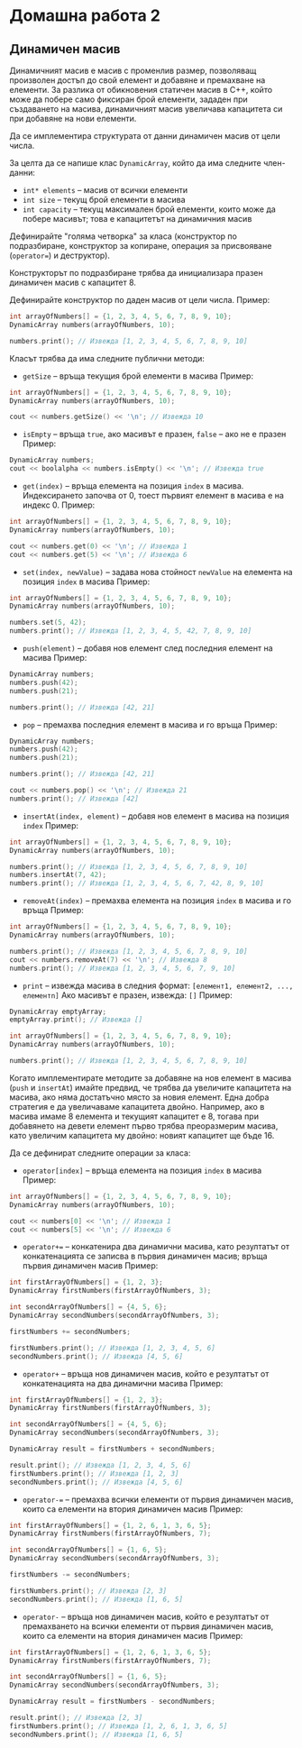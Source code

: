 Домашна работа 2
================

Динамичен масив
---------------
Динамичният масив е масив с променлив размер, позволяващ произволен достъп
до свой елемент и добавяне и премахване на елементи.
За разлика от обикновения статичен масив в C++, който може да побере само
фиксиран брой елементи, зададен при създаването на масива,
динамичният масив увеличава капацитета си при добавяне на нови елементи.

Да се имплементира структурата от данни динамичен масив от цели числа.

За целта да се напише клас `DynamicArray`, който да има следните член-данни:
* `int* elements` – масив от всички елементи
* `int size` – текущ брой елементи в масива
* `int capacity` – текущ максимален брой елементи, които може да побере масивът;
това е капацитетът на динамичния масив

Дефинирайте "голяма четворка" за класа (конструктор по подразбиране,
конструктор за копиране, операция за присвояване (`operator=`) и деструктор).

Конструкторът по подразбиране трябва да инициализара празен динамичен масив
с капацитет 8.

Дефинирайте конструктор по даден масив от цели числа. Пример:
```cpp
int arrayOfNumbers[] = {1, 2, 3, 4, 5, 6, 7, 8, 9, 10};
DynamicArray numbers(arrayOfNumbers, 10);

numbers.print(); // Извежда [1, 2, 3, 4, 5, 6, 7, 8, 9, 10]
```

Класът трябва да има следните публични методи:
* `getSize` – връща текущия брой елементи в масива
Пример:
```cpp
int arrayOfNumbers[] = {1, 2, 3, 4, 5, 6, 7, 8, 9, 10};
DynamicArray numbers(arrayOfNumbers, 10);

cout << numbers.getSize() << '\n'; // Извежда 10
```

* `isEmpty` – връща `true`, ако масивът е празен, `false` – ако не е празен
Пример:
```cpp
DynamicArray numbers;
cout << boolalpha << numbers.isEmpty() << '\n'; // Извежда true
```

* `get(index)` – връща елемента на позиция `index` в масива. Индексирането
започва от 0, тоест първият елемент в масива е на индекс 0.
Пример:
```cpp
int arrayOfNumbers[] = {1, 2, 3, 4, 5, 6, 7, 8, 9, 10};
DynamicArray numbers(arrayOfNumbers, 10);

cout << numbers.get(0) << '\n'; // Извежда 1
cout << numbers.get(5) << '\n'; // Извежда 6
```

* `set(index, newValue)` – задава нова стойност `newValue` на елемента
на позиция `index` в масива
Пример:
```cpp
int arrayOfNumbers[] = {1, 2, 3, 4, 5, 6, 7, 8, 9, 10};
DynamicArray numbers(arrayOfNumbers, 10);

numbers.set(5, 42);
numbers.print(); // Извежда [1, 2, 3, 4, 5, 42, 7, 8, 9, 10]
```

* `push(element)` – добавя нов елемент след последния елемент на масива
Пример:
```cpp
DynamicArray numbers;
numbers.push(42);
numbers.push(21);

numbers.print(); // Извежда [42, 21]
```

* `pop` – премахва последния елемент в масива и го връща
Пример:
```cpp
DynamicArray numbers;
numbers.push(42);
numbers.push(21);

numbers.print(); // Извежда [42, 21]

cout << numbers.pop() << '\n'; // Извежда 21
numbers.print(); // Извежда [42]
```

* `insertAt(index, element)` – добавя нов елемент в масива на позиция `index`
Пример:
```cpp
int arrayOfNumbers[] = {1, 2, 3, 4, 5, 6, 7, 8, 9, 10};
DynamicArray numbers(arrayOfNumbers, 10);

numbers.print(); // Извежда [1, 2, 3, 4, 5, 6, 7, 8, 9, 10]
numbers.insertAt(7, 42);
numbers.print(); // Извежда [1, 2, 3, 4, 5, 6, 7, 42, 8, 9, 10]
```

* `removeAt(index)` – премахва елемента на позиция `index` в масива и го връща
Пример:
```cpp
int arrayOfNumbers[] = {1, 2, 3, 4, 5, 6, 7, 8, 9, 10};
DynamicArray numbers(arrayOfNumbers, 10);

numbers.print(); // Извежда [1, 2, 3, 4, 5, 6, 7, 8, 9, 10]
cout << numbers.removeAt(7) << '\n'; // Извежда 8
numbers.print(); // Извежда [1, 2, 3, 4, 5, 6, 7, 9, 10]
```

* `print` – извежда масива в следния формат:
`[елемент1, елемент2, ..., елементn]`
Ако масивът е празен, извежда: `[]`
Пример:
```cpp
DynamicArray emptyArray;
emptyArray.print(); // Извежда []

int arrayOfNumbers[] = {1, 2, 3, 4, 5, 6, 7, 8, 9, 10};
DynamicArray numbers(arrayOfNumbers, 10);

numbers.print(); // Извежда [1, 2, 3, 4, 5, 6, 7, 8, 9, 10]
```

Когато имплементирате методите за добавяне на нов елемент в масива (`push` и
`insertAt`) имайте предвид, че трябва да увеличите капацитета на масива, ако
няма достатъчно място за новия елемент. Една добра стратегия е да увеличаваме
капацитета двойно. Например, ако в масива имаме 8 елемента и текущият капацитет
е 8, тогава при добавянето на девети елемент първо трябва преоразмерим масива,
като увеличим капацитета му двойно: новият капацитет ще бъде 16.

Да се дефинират следните операции за класа:
* `operator[index]` – връща елемента на позиция `index` в масива
Пример:
```cpp
int arrayOfNumbers[] = {1, 2, 3, 4, 5, 6, 7, 8, 9, 10};
DynamicArray numbers(arrayOfNumbers, 10);

cout << numbers[0] << '\n'; // Извежда 1
cout << numbers[5] << '\n'; // Извежда 6
```

* `operator+=` – конкатенира два динамични масива, като резултатът от
конкатенацията се записва в първия динамичен масив; връща първия динамичен масив
Пример:
```cpp
int firstArrayOfNumbers[] = {1, 2, 3};
DynamicArray firstNumbers(firstArrayOfNumbers, 3);

int secondArrayOfNumbers[] = {4, 5, 6};
DynamicArray secondNumbers(secondArrayOfNumbers, 3);

firstNumbers += secondNumbers;

firstNumbers.print(); // Извежда [1, 2, 3, 4, 5, 6]
secondNumbers.print(); // Извежда [4, 5, 6]
```

* `operator+` – връща нов динамичен масив, който е резултатът от конкатенацията
на два динамични масива
Пример:
```cpp
int firstArrayOfNumbers[] = {1, 2, 3};
DynamicArray firstNumbers(firstArrayOfNumbers, 3);

int secondArrayOfNumbers[] = {4, 5, 6};
DynamicArray secondNumbers(secondArrayOfNumbers, 3);

DynamicArray result = firstNumbers + secondNumbers;

result.print(); // Извежда [1, 2, 3, 4, 5, 6]
firstNumbers.print(); // Извежда [1, 2, 3]
secondNumbers.print(); // Извежда [4, 5, 6]
```

* `operator-=` – премахва всички елементи от първия динамичен масив, които
са елементи на втория динамичен масив
Пример:
```cpp
int firstArrayOfNumbers[] = {1, 2, 6, 1, 3, 6, 5};
DynamicArray firstNumbers(firstArrayOfNumbers, 7);

int secondArrayOfNumbers[] = {1, 6, 5};
DynamicArray secondNumbers(secondArrayOfNumbers, 3);

firstNumbers -= secondNumbers;

firstNumbers.print(); // Извежда [2, 3]
secondNumbers.print(); // Извежда [1, 6, 5]
```

* `operator-` – връща нов динамичен масив, който е резултатът от премахването
на всички елементи от първия динамичен масив, които са елементи на втория
динамичен масив
Пример:
```cpp
int firstArrayOfNumbers[] = {1, 2, 6, 1, 3, 6, 5};
DynamicArray firstNumbers(firstArrayOfNumbers, 7);

int secondArrayOfNumbers[] = {1, 6, 5};
DynamicArray secondNumbers(secondArrayOfNumbers, 3);

DynamicArray result = firstNumbers - secondNumbers;

result.print(); // Извежда [2, 3]
firstNumbers.print(); // Извежда [1, 2, 6, 1, 3, 6, 5]
secondNumbers.print(); // Извежда [1, 6, 5]
```

